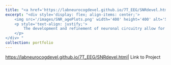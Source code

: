 ```yaml
---
title: "<a href='https://labneurocogdevel.github.io/7T_EEG/SNRdevel.html' style='color: black; text-decoration: none;'> Prefrontal Excitation/Inhibition Balance Supports Adolescent Enhancement in Circuit Signal to Noise Ratio</a>"
excerpt: "<div style='display: flex; align-items: center;'>
    <img src='/images/SNR_agePlots.png' width='400' height='400' alt='SNR Age Plots' style='margin-right: 10px;'>
    <p style='text-align: justify;'>
        The development and refinement of neuronal circuitry allow for stabilized and efficient neural recruitment, supporting adult-like behavioral performance. During adolescence, the maturation of PFC is proposed to be a critical period (CP) for executive function, driven by a break in balance between glutamatergic excitation and GABAergic inhibition (E/I) neurotransmission. During CPs, cortical circuitry fine-tunes to improve information processing and reliable responses to stimuli, shifting from spontaneous to evoked activity, enhancing the SNR, and promoting neural synchronization. Harnessing 7T MR spectroscopy and EEG in a longitudinal cohort (N = 164, ages 10-32 years, 283 neuroimaging sessions), we outline associations between age-related changes in glutamate and GABA neurotransmitters and EEG measures of cortical SNR. 
    </p>
</div> "
collection: portfolio
---
```


https://labneurocogdevel.github.io/7T_EEG/SNRdevel.html| Link to Project
